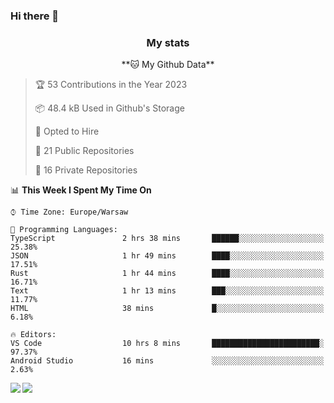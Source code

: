 ### Hi there 👋

<!--
**DamianKocjan/DamianKocjan** is a ✨ _special_ ✨ repository because its `README.md` (this file) appears on your GitHub profile.

Here are some ideas to get you started:

- 🔭 I’m currently working on ...
- 🌱 I’m currently learning ...
- 👯 I’m looking to collaborate on ...
- 🤔 I’m looking for help with ...
- 💬 Ask me about ...
- 📫 How to reach me: ...
- 😄 Pronouns: ...
- ⚡ Fun fact: ...
-->

<h3 align="center">My stats</h3>

<p align="center">
    <!--START_SECTION:waka-->
**🐱 My Github Data** 

> 🏆 53 Contributions in the Year 2023
 > 
> 📦 48.4 kB Used in Github's Storage 
 > 
> 💼 Opted to Hire
 > 
> 📜 21 Public Repositories 
 > 
> 🔑 16 Private Repositories  
 > 
📊 **This Week I Spent My Time On** 

```text
⌚︎ Time Zone: Europe/Warsaw

💬 Programming Languages: 
TypeScript               2 hrs 38 mins       ██████░░░░░░░░░░░░░░░░░░░   25.38% 
JSON                     1 hr 49 mins        ████░░░░░░░░░░░░░░░░░░░░░   17.51% 
Rust                     1 hr 44 mins        ████░░░░░░░░░░░░░░░░░░░░░   16.71% 
Text                     1 hr 13 mins        ███░░░░░░░░░░░░░░░░░░░░░░   11.77% 
HTML                     38 mins             █░░░░░░░░░░░░░░░░░░░░░░░░   6.18%

🔥 Editors: 
VS Code                  10 hrs 8 mins       ████████████████████████░   97.37% 
Android Studio           16 mins             ░░░░░░░░░░░░░░░░░░░░░░░░░   2.63%

```


<!--END_SECTION:waka-->
</p>

<img align="left" src="https://github-readme-stats.vercel.app/api?username=DamianKocjan&&layout=compact&count_private=true&show_icons=true&hide_border=true&include_all_commits=true&bg_color=0D1117&title_color=FFFFFF&text_color=FFFFFF&icon_color=FFFFFF">
<img align="left" src="https://github-readme-stats.vercel.app/api/top-langs/?username=DamianKocjan&layout=compact&hide_border=true&card_width=250&bg_color=0D1117&title_color=FFFFFF&text_color=FFFFFF&icon_color=FFFFFF">
